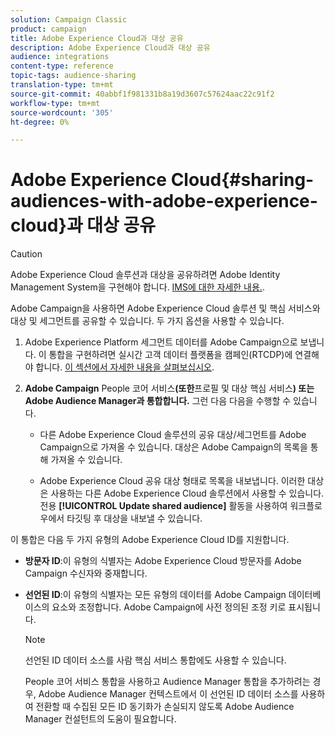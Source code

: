 ```yaml
---
solution: Campaign Classic
product: campaign
title: Adobe Experience Cloud과 대상 공유
description: Adobe Experience Cloud과 대상 공유
audience: integrations
content-type: reference
topic-tags: audience-sharing
translation-type: tm+mt
source-git-commit: 40abbf1f981331b8a19d3607c57624aac22c91f2
workflow-type: tm+mt
source-wordcount: '305'
ht-degree: 0%

---
```



# Adobe Experience Cloud{#sharing-audiences-with-adobe-experience-cloud}과 대상 공유

>[!CAUTION]
>
>Adobe Experience Cloud 솔루션과 대상을 공유하려면 Adobe Identity Management System을 구현해야 합니다. [IMS에 대한 자세한 내용.](../../integrations/using/about-adobe-id.md).

Adobe Campaign을 사용하면 Adobe Experience Cloud 솔루션 및 핵심 서비스와 대상 및 세그먼트를 공유할 수 있습니다. 두 가지 옵션을 사용할 수 있습니다.

1. Adobe Experience Platform 세그먼트 데이터를 Adobe Campaign으로 보냅니다. 이 통합을 구현하려면 실시간 고객 데이터 플랫폼을 캠페인(RTCDP)에 연결해야 합니다. [이 섹션에서 자세한 내용을 살펴보십시오](https://docs.adobe.com/content/help/en/experience-platform/rtcdp/destinations/destinations-cat/adobe-destinations/adobe-campaign-destination.html).


1. **Adobe Campaign** People 코어 서비스&#x200B;**(또한**&#x200B;프로필 및 대상 핵심 서비스&#x200B;**) 또는 Adobe Audience Manager과 통합합니다.** 그런 다음 다음을 수행할 수 있습니다.

   * 다른 Adobe Experience Cloud 솔루션의 공유 대상/세그먼트를 Adobe Campaign으로 가져올 수 있습니다. 대상은 Adobe Campaign의 목록을 통해 가져올 수 있습니다.

   * Adobe Experience Cloud 공유 대상 형태로 목록을 내보냅니다. 이러한 대상은 사용하는 다른 Adobe Experience Cloud 솔루션에서 사용할 수 있습니다. 전용 **[!UICONTROL Update shared audience]** 활동을 사용하여 워크플로우에서 타깃팅 후 대상을 내보낼 수 있습니다.

이 통합은 다음 두 가지 유형의 Adobe Experience Cloud ID를 지원합니다.

* **방문자 ID**:이 유형의 식별자는 Adobe Experience Cloud 방문자를 Adobe Campaign 수신자와 중재합니다.
* **선언된 ID**:이 유형의 식별자는 모든 유형의 데이터를 Adobe Campaign 데이터베이스의 요소와 조정합니다. Adobe Campaign에 사전 정의된 조정 키로 표시됩니다.

   >[!NOTE]
   >
   > 선언된 ID 데이터 소스를 사람 핵심 서비스 통합에도 사용할 수 있습니다.
   >
   >People 코어 서비스 통합을 사용하고 Audience Manager 통합을 추가하려는 경우, Adobe Audience Manager 컨텍스트에서 이 선언된 ID 데이터 소스를 사용하여 전환할 때 수집된 모든 ID 동기화가 손실되지 않도록 Adobe Audience Manager 컨설턴트의 도움이 필요합니다.
